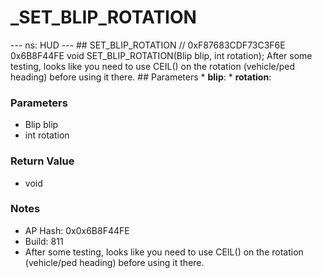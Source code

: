 # _SET_BLIP_ROTATION

--- ns: HUD --- ## SET_BLIP_ROTATION  // 0xF87683CDF73C3F6E 0x6B8F44FE void SET_BLIP_ROTATION(Blip blip, int rotation);  After some testing, looks like you need to use CEIL() on the rotation (vehicle/ped heading) before using it there.  ## Parameters * **blip**: * **rotation**:

### Parameters
* Blip blip
* int rotation

### Return Value
* void

### Notes
* AP Hash: 0x0x6B8F44FE
* Build: 811
* After some testing, looks like you need to use CEIL() on the rotation (vehicle/ped heading) before using it there.

